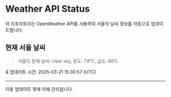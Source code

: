 
# Weather API Status

이 리포지토리는 OpenWeather API를 사용하여 서울의 날씨 정보를 자동으로 업데이트합니다.

## 현재 서울 날씨
> 서울의 현재 날씨: clear sky, 온도: 7.8°C, 습도: 68%

⏳ 업데이트 시간: 2025-03-21 15:30:57 (UTC)

---
자동 업데이트 봇에 의해 관리됩니다.
